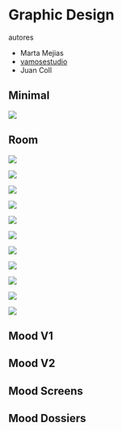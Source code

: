 # Graphic Design

autores

* Marta Mejias
* [vamosestudio](http://www.vamosestudio.com/)
* Juan Coll 

## Minimal



![](../../../.gitbook/assets/shine-studies-gfx-design-1-.jpg)

## Room 

![](../../../.gitbook/assets/shine-studies-gfx-design-2-.jpg)

![](../../../.gitbook/assets/shine-studies-gfx-design-3-.jpg)

![](../../../.gitbook/assets/shine-studies-gfx-design-4-.jpg)

![](../../../.gitbook/assets/shine-studies-gfx-design-5-.jpg)

![](../../../.gitbook/assets/shine-studies-gfx-design-6-.jpg)

![](../../../.gitbook/assets/shine-studies-gfx-design-7-.jpg)

![](../../../.gitbook/assets/shine-studies-gfx-design-8-.jpg)

![](../../../.gitbook/assets/shine-studies-gfx-design-9-.jpg)

![](../../../.gitbook/assets/shine-studies-gfx-design-10-.jpg)

![](../../../.gitbook/assets/shine-studies-gfx-design-11-.jpg)

![](../../../.gitbook/assets/shine-studies-gfx-design-12-.jpg)

## Mood V1



## Mood V2

## Mood Screens

## Mood Dossiers



